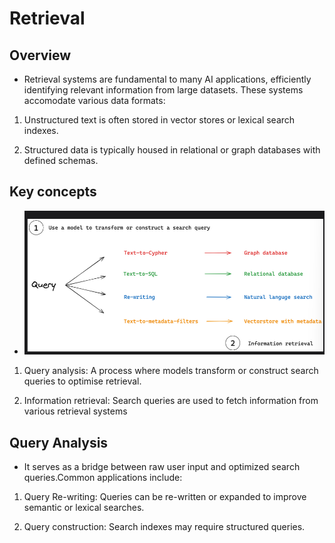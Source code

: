 # Retrieval

## Overview 

- Retrieval systems are fundamental to many AI applications, efficiently identifying relevant information from large datasets. These systems accomodate various data formats:

1. Unstructured text is often stored in vector stores or lexical search indexes.

2. Structured data is typically housed in relational or graph databases with defined schemas.

## Key concepts 

- ![alt text](image-8.png)

1. Query analysis: A process where models transform or construct search queries to optimise retrieval.

2. Information retrieval: Search queries are used to fetch information from various retrieval systems

## Query Analysis

- It serves as a bridge between raw user input and optimized search queries.Common applications include:

1. Query Re-writing: Queries can be re-written or expanded to improve semantic or lexical searches.

2. Query construction: Search indexes may require structured queries.

